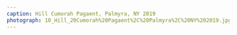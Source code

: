 ```yaml
---
caption: Hill Cumorah Pagaent, Palmyra, NY 2019
photograph: 10_Hill_20Cumorah%20Pagaent%2C%20Palmyra%2C%20NY%202019.jpg
---
```

